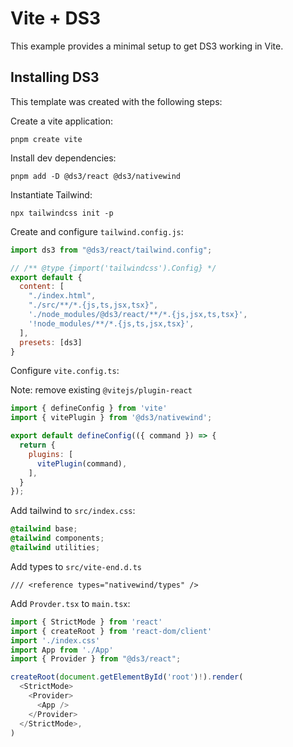 # Vite + DS3

This example provides a minimal setup to get DS3 working in Vite.

## Installing DS3

This template was created with the following steps:

Create a vite application:

`pnpm create vite`

Install dev dependencies:

```
pnpm add -D @ds3/react @ds3/nativewind
```

Instantiate Tailwind:

```
npx tailwindcss init -p
```

Create and configure `tailwind.config.js`:

```js
import ds3 from "@ds3/react/tailwind.config";

// /** @type {import('tailwindcss').Config} */
export default {
  content: [
    "./index.html",
    "./src/**/*.{js,ts,jsx,tsx}",
    './node_modules/@ds3/react/**/*.{js,jsx,ts,tsx}',
    '!node_modules/**/*.{js,ts,jsx,tsx}',
  ],
  presets: [ds3]
}

```

Configure `vite.config.ts`:

Note: remove existing `@vitejs/plugin-react`

```js
import { defineConfig } from 'vite'
import { vitePlugin } from '@ds3/nativewind';

export default defineConfig(({ command }) => {
  return {
    plugins: [
      vitePlugin(command),
    ],
  }
});

```

Add tailwind to `src/index.css`:

```css
@tailwind base;
@tailwind components;
@tailwind utilities;
```

Add types to `src/vite-end.d.ts`

```
/// <reference types="nativewind/types" />
```

Add `Provder.tsx` to `main.tsx`:

```js
import { StrictMode } from 'react'
import { createRoot } from 'react-dom/client'
import './index.css'
import App from './App'
import { Provider } from "@ds3/react";

createRoot(document.getElementById('root')!).render(
  <StrictMode>
    <Provider>
      <App />
    </Provider>
  </StrictMode>,
)
```
